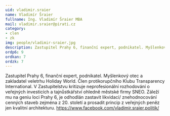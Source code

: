 ```yaml
---
uid: vladimir.sraier
name: Vladimír Šraier
fullname: Ing. Vladimír Šraier MBA
mail: vladimir.sraier@pirati.cz
category: 
- clen
- zk
img: people/vladimir-sraier.jpg
description: Zastupitel Prahy 6, finanční expert, podnikatel. Myšlenkový otec a zakladatel veletrhu Holiday World.
ordp6: 9
ordkan: 7
ordzk: 7
---
```

Zastupitel Prahy 6, finanční expert, podnikatel. Myšlenkový otec a zakladatel veletrhu Holiday World. Člen protikorupčního Klubu Transparency International. V Zastupitelstvu kritizuje neprofesionální rozhodování o veřejných investicích a tajnůstkářství ohledně městské firmy SNEO. Záleží mu na geniu loci Prahy 6, je odhodlán zastavit likvidaci/ znehodnocování cenných staveb zejména z 20. století a prosadit princip z veřejných peněz jen kvalitní architekturu.
<a href="https://www.facebook.com/vladimir.sraier.politik/">https://www.facebook.com/vladimir.sraier.politik/</a>
